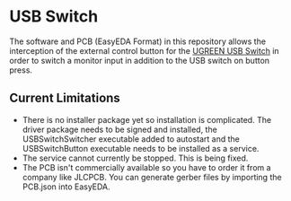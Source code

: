 # USB Switch

The software and PCB (EasyEDA Format) in this repository allows the interception of the external control button for the [UGREEN USB Switch](https://amzn.eu/d/1z2Qvjh) in order to switch a monitor input in addition to the USB switch on button press.

## Current Limitations
- There is no installer package yet so installation is complicated. The driver package needs to be signed and installed, the USBSwitchSwitcher executable added to autostart and the USBSwitchButton executable needs to be installed as a service.
- The service cannot currently be stopped. This is being fixed.
- The PCB isn't commercially available so you have to order it from a company like JLCPCB. You can generate gerber files by importing the PCB.json into EasyEDA.
